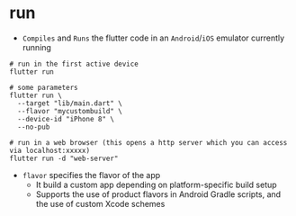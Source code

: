 # run

- `Compiles` and `Runs` the flutter code in an `Android`/`iOS` emulator currently running

```shell
# run in the first active device
flutter run

# some parameters
flutter run \
  --target "lib/main.dart" \
  --flavor "mycustombuild" \
  --device-id "iPhone 8" \
  --no-pub

# run in a web browser (this opens a http server which you can access via localhost:xxxxx)
flutter run -d "web-server"
```

- `flavor` specifies the flavor of the app
  - It build a custom app depending on platform-specific build setup
  - Supports the use of product flavors in Android Gradle scripts, and the use of custom Xcode schemes
